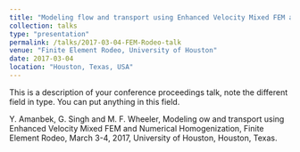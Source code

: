 ```yaml
---
title: "Modeling flow and transport using Enhanced Velocity Mixed FEM and Numerical Homogenization"
collection: talks
type: "presentation"
permalink: /talks/2017-03-04-FEM-Rodeo-talk
venue: "Finite Element Rodeo, University of Houston"
date: 2017-03-04
location: "Houston, Texas, USA"
---
```


This is a description of your conference proceedings talk, note the different field in type. You can put anything in this field.

Y. Amanbek, G. Singh and M. F. Wheeler, Modeling 
ow and transport using
Enhanced Velocity Mixed FEM and Numerical Homogenization, Finite Element
Rodeo, March 3-4, 2017, University of Houston, Houston, Texas.